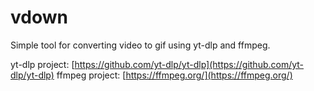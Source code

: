 # vdown



Simple tool for converting video to gif using yt-dlp and ffmpeg.

yt-dlp project: [https://github.com/yt-dlp/yt-dlp](https://github.com/yt-dlp/yt-dlp)
ffmpeg project: [https://ffmpeg.org/](https://ffmpeg.org/)
